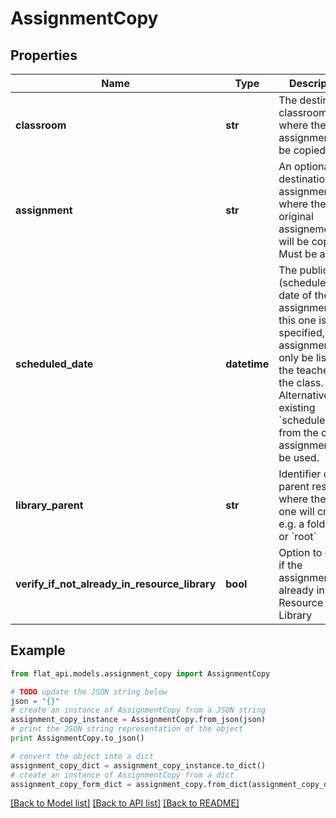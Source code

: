 # AssignmentCopy


## Properties

Name | Type | Description | Notes
------------ | ------------- | ------------- | -------------
**classroom** | **str** | The destination classroom where the assignment will be copied | 
**assignment** | **str** | An optional destination assignment where the original assignement will be copied. Must be a draft. | [optional] 
**scheduled_date** | **datetime** | The publication (scheduled) date of the assignment. If this one is specified, the assignment will only be listed to the teachers of the class. Alternatively the existing &#x60;scheduledDate&#x60; from the copied assignment will be used.  | [optional] 
**library_parent** | **str** | Identifier of the parent resource where the new one will created, e.g. a folder id or &#x60;root&#x60; | 
**verify_if_not_already_in_resource_library** | **bool** | Option to check if the assignment is already in Resource Library | [optional] 

## Example

```python
from flat_api.models.assignment_copy import AssignmentCopy

# TODO update the JSON string below
json = "{}"
# create an instance of AssignmentCopy from a JSON string
assignment_copy_instance = AssignmentCopy.from_json(json)
# print the JSON string representation of the object
print AssignmentCopy.to_json()

# convert the object into a dict
assignment_copy_dict = assignment_copy_instance.to_dict()
# create an instance of AssignmentCopy from a dict
assignment_copy_form_dict = assignment_copy.from_dict(assignment_copy_dict)
```
[[Back to Model list]](../README.md#documentation-for-models) [[Back to API list]](../README.md#documentation-for-api-endpoints) [[Back to README]](../README.md)


